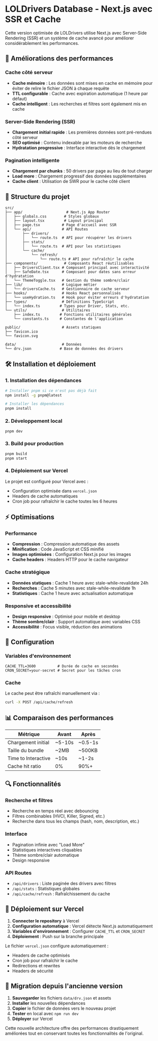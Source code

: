 # LOLDrivers Database - Next.js avec SSR et Cache

Cette version optimisée de LOLDrivers utilise Next.js avec Server-Side Rendering (SSR) et un système de cache avancé pour améliorer considérablement les performances.

## 🚀 Améliorations des performances

### Cache côté serveur
- **Cache mémoire** : Les données sont mises en cache en mémoire pour éviter de relire le fichier JSON à chaque requête
- **TTL configurable** : Cache avec expiration automatique (1 heure par défaut)
- **Cache intelligent** : Les recherches et filtres sont également mis en cache

### Server-Side Rendering (SSR)
- **Chargement initial rapide** : Les premières données sont pré-rendues côté serveur
- **SEO optimisé** : Contenu indexable par les moteurs de recherche
- **Hydratation progressive** : Interface interactive dès le chargement

### Pagination intelligente
- **Chargement par chunks** : 50 drivers par page au lieu de tout charger
- **Load more** : Chargement progressif des données supplémentaires
- **Cache client** : Utilisation de SWR pour le cache côté client

## 📁 Structure du projet

```
src/
├── app/                    # Next.js App Router
│   ├── globals.css        # Styles globaux
│   ├── layout.tsx         # Layout principal
│   ├── page.tsx          # Page d'accueil avec SSR
│   └── api/              # API Routes
│       ├── drivers/
│       │   └── route.ts  # API pour récupérer les drivers
│       ├── stats/
│       │   └── route.ts  # API pour les statistiques
│       └── cache/
│           └── refresh/
│               └── route.ts # API pour rafraîchir le cache
├── components/            # Composants React réutilisables
│   ├── DriversClient.tsx # Composant principal avec interactivité
│   ├── SafeDate.tsx      # Composant pour dates sans erreur d'hydratation
│   └── ThemeToggle.tsx   # Gestion du thème sombre/clair
├── lib/                  # Logique métier
│   └── driversCache.ts   # Gestionnaire de cache serveur
├── hooks/                # Hooks React personnalisés
│   └── useHydration.ts   # Hook pour éviter erreurs d'hydratation
├── types/                # Définitions TypeScript
│   └── index.ts         # Types pour Driver, Stats, etc.
└── utils/                # Utilitaires
    ├── index.ts         # Fonctions utilitaires générales
    └── constants.ts     # Constantes de l'application

public/                   # Assets statiques
├── favicon.ico
└── favicon.svg

data/                     # Données
└── drv.json             # Base de données des drivers
```

## 🛠️ Installation et déploiement

### 1. Installation des dépendances
```bash
# Installer pnpm si ce n'est pas déjà fait
npm install -g pnpm@latest

# Installer les dépendances
pnpm install
```

### 2. Développement local
```bash
pnpm dev
```

### 3. Build pour production
```bash
pnpm build
pnpm start
```

### 4. Déploiement sur Vercel
Le projet est configuré pour Vercel avec :
- Configuration optimisée dans `vercel.json`
- Headers de cache automatiques
- Cron job pour rafraîchir le cache toutes les 6 heures

## ⚡ Optimisations

### Performance
- **Compression** : Compression automatique des assets
- **Minification** : Code JavaScript et CSS minifié
- **Images optimisées** : Configuration Next.js pour les images
- **Cache headers** : Headers HTTP pour le cache navigateur

### Cache stratégique
- **Données statiques** : Cache 1 heure avec stale-while-revalidate 24h
- **Recherches** : Cache 5 minutes avec stale-while-revalidate 1h
- **Statistiques** : Cache 1 heure avec actualisation automatique

### Responsive et accessibilité
- **Design responsive** : Optimisé pour mobile et desktop
- **Thème sombre/clair** : Support automatique avec variables CSS
- **Accessibilité** : Focus visible, réduction des animations

## 🔧 Configuration

### Variables d'environnement
```env
CACHE_TTL=3600          # Durée de cache en secondes
CRON_SECRET=your-secret # Secret pour les tâches cron
```

### Cache
Le cache peut être rafraîchi manuellement via :
```bash
curl -X POST /api/cache/refresh
```

## 📊 Comparaison des performances

| Métrique | Avant | Après |
|----------|-------|-------|
| Chargement initial | ~5-10s | ~0.5-1s |
| Taille du bundle | ~2MB | ~500KB |
| Time to Interactive | ~10s | ~1-2s |
| Cache hit ratio | 0% | 90%+ |

## 🔍 Fonctionnalités

### Recherche et filtres
- Recherche en temps réel avec debouncing
- Filtres combinables (HVCI, Killer, Signed, etc.)
- Recherche dans tous les champs (hash, nom, description, etc.)

### Interface
- Pagination infinie avec "Load More"
- Statistiques interactives cliquables
- Thème sombre/clair automatique
- Design responsive

### API Routes
- `/api/drivers` : Liste paginée des drivers avec filtres
- `/api/stats` : Statistiques globales
- `/api/cache/refresh` : Rafraîchissement du cache

## 🚀 Déploiement sur Vercel

1. **Connecter le repository** à Vercel
2. **Configuration automatique** : Vercel détecte Next.js automatiquement
3. **Variables d'environnement** : Configurer `CACHE_TTL` et `CRON_SECRET`
4. **Déploiement** : Push sur la branche principale

Le fichier `vercel.json` configure automatiquement :
- Headers de cache optimisés
- Cron job pour rafraîchir le cache
- Redirections et rewrites
- Headers de sécurité

## 🔄 Migration depuis l'ancienne version

1. **Sauvegarder** les fichiers `data/drv.json` et assets
2. **Installer** les nouvelles dépendances
3. **Copier** le fichier de données vers le nouveau projet
4. **Tester** en local avec `npm run dev`
5. **Déployer** sur Vercel

Cette nouvelle architecture offre des performances drastiquement améliorées tout en conservant toutes les fonctionnalités de l'original.
